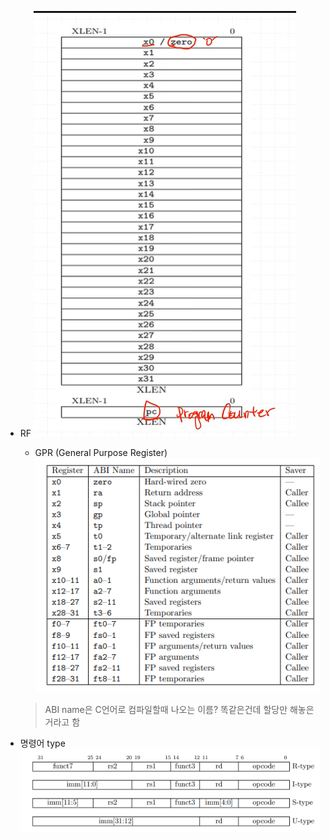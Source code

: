 - RF
![RF]({647C569D-CF35-443D-AEAE-46349CC4D4F4}.png)
    - GPR (General Purpose Register)
    ![alt text]({2BE41FF5-2CEA-4966-A2AC-11BE934DA8D8}.png)
    > ABI name은 C언어로 컴파일할때 나오는 이름?
    > 똑같은건데 할당만 해놓은거라고 함

- 명령어 type
![alt text]({7F670988-08F3-4C11-B74D-95147E9E8F57}.png)

